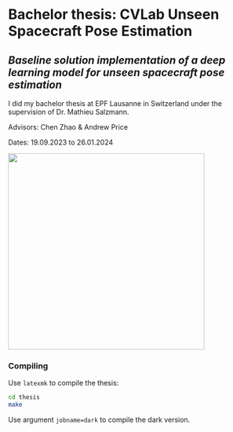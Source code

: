 # Bachelor thesis: CVLab Unseen Spacecraft Pose Estimation

## *Baseline solution implementation of a deep learning model for unseen spacecraft pose estimation*

I did my bachelor thesis at EPF Lausanne in Switzerland under the supervision of Dr. Mathieu Salzmann.

Advisors: Chen Zhao & Andrew Price

Dates: 19.09.2023 to 26.01.2024

<img src="https://github.com/JCHAVEROT/bachelor-thesis/assets/100281310/65449f7a-c41b-474b-b5a7-003b95938119" width="400">

### Compiling

Use `latexmk` to compile the thesis:
```sh
cd thesis
make
```

Use argument `jobname=dark` to compile the dark version.

